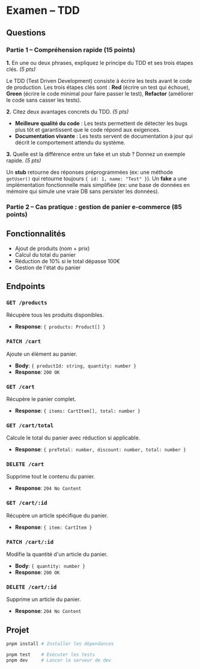 # Examen – TDD

## Questions

### Partie 1 – Compréhension rapide (15 points)

**1.** En une ou deux phrases, expliquez le principe du TDD et ses trois étapes clés. *(5 pts)*

Le TDD (Test Driven Development) consiste à écrire les tests avant le code de production. Les trois étapes clés sont : **Red** (écrire un test qui échoue), **Green** (écrire le code minimal pour faire passer le test), **Refactor** (améliorer le code sans casser les tests).

**2.** Citez deux avantages concrets du TDD. *(5 pts)*

- **Meilleure qualité du code** : Les tests permettent de détecter les bugs plus tôt et garantissent que le code répond aux exigences.
- **Documentation vivante** : Les tests servent de documentation à jour qui décrit le comportement attendu du système.

**3.** Quelle est la différence entre un fake et un stub ? Donnez un exemple rapide. *(5 pts)*

Un **stub** retourne des réponses préprogrammées (ex: une méthode `getUser()` qui retourne toujours `{ id: 1, name: "Test" }`).
Un **fake** a une implémentation fonctionnelle mais simplifiée (ex: une base de données en mémoire qui simule une vraie DB sans persister les données).

### Partie 2 – Cas pratique : gestion de panier e-commerce (85 points)

## Fonctionnalités

- Ajout de produits (nom + prix)
- Calcul du total du panier
- Réduction de 10% si le total dépasse 100€
- Gestion de l'état du panier

## Endpoints

### `GET /products`
Récupère tous les produits disponibles.
- **Response**: `{ products: Product[] }`

### `PATCH /cart`
Ajoute un élément au panier.
- **Body**: `{ productId: string, quantity: number }`
- **Response**: `200 OK`

### `GET /cart`
Récupère le panier complet.
- **Response**: `{ items: CartItem[], total: number }`

### `GET /cart/total`
Calcule le total du panier avec réduction si applicable.
- **Response**: `{ preTotal: number, discount: number, total: number }`

### `DELETE /cart`
Supprime tout le contenu du panier.
- **Response**: `204 No Content`

### `GET /cart/:id`
Récupère un article spécifique du panier.
- **Response**: `{ item: CartItem }`

### `PATCH /cart/:id`
Modifie la quantité d'un article du panier.
- **Body**: `{ quantity: number }`
- **Response**: `200 OK`

### `DELETE /cart/:id`
Supprime un article du panier.
- **Response**: `204 No Content`

## Projet

```bash
pnpm install # Installer les dépendances

pnpm test    # Exécuter les tests
pnpm dev     # Lancer le serveur de dev
```
